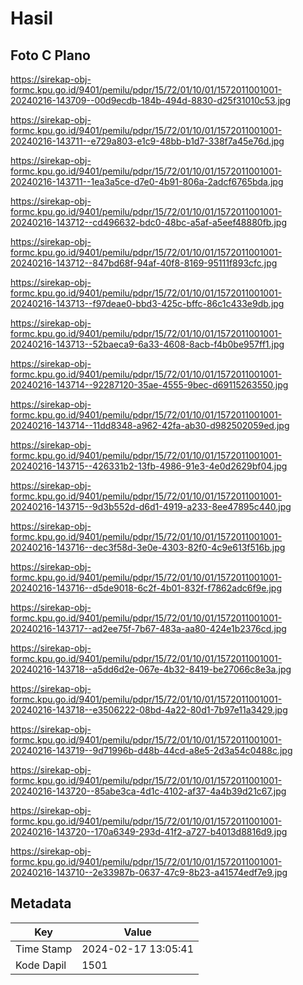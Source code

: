 # Hasil

## Foto C Plano

https://sirekap-obj-formc.kpu.go.id/9401/pemilu/pdpr/15/72/01/10/01/1572011001001-20240216-143709--00d9ecdb-184b-494d-8830-d25f31010c53.jpg

https://sirekap-obj-formc.kpu.go.id/9401/pemilu/pdpr/15/72/01/10/01/1572011001001-20240216-143711--e729a803-e1c9-48bb-b1d7-338f7a45e76d.jpg

https://sirekap-obj-formc.kpu.go.id/9401/pemilu/pdpr/15/72/01/10/01/1572011001001-20240216-143711--1ea3a5ce-d7e0-4b91-806a-2adcf6765bda.jpg

https://sirekap-obj-formc.kpu.go.id/9401/pemilu/pdpr/15/72/01/10/01/1572011001001-20240216-143712--cd496632-bdc0-48bc-a5af-a5eef48880fb.jpg

https://sirekap-obj-formc.kpu.go.id/9401/pemilu/pdpr/15/72/01/10/01/1572011001001-20240216-143712--847bd68f-94af-40f8-8169-95111f893cfc.jpg

https://sirekap-obj-formc.kpu.go.id/9401/pemilu/pdpr/15/72/01/10/01/1572011001001-20240216-143713--f97deae0-bbd3-425c-bffc-86c1c433e9db.jpg

https://sirekap-obj-formc.kpu.go.id/9401/pemilu/pdpr/15/72/01/10/01/1572011001001-20240216-143713--52baeca9-6a33-4608-8acb-f4b0be957ff1.jpg

https://sirekap-obj-formc.kpu.go.id/9401/pemilu/pdpr/15/72/01/10/01/1572011001001-20240216-143714--92287120-35ae-4555-9bec-d69115263550.jpg

https://sirekap-obj-formc.kpu.go.id/9401/pemilu/pdpr/15/72/01/10/01/1572011001001-20240216-143714--11dd8348-a962-42fa-ab30-d982502059ed.jpg

https://sirekap-obj-formc.kpu.go.id/9401/pemilu/pdpr/15/72/01/10/01/1572011001001-20240216-143715--426331b2-13fb-4986-91e3-4e0d2629bf04.jpg

https://sirekap-obj-formc.kpu.go.id/9401/pemilu/pdpr/15/72/01/10/01/1572011001001-20240216-143715--9d3b552d-d6d1-4919-a233-8ee47895c440.jpg

https://sirekap-obj-formc.kpu.go.id/9401/pemilu/pdpr/15/72/01/10/01/1572011001001-20240216-143716--dec3f58d-3e0e-4303-82f0-4c9e613f516b.jpg

https://sirekap-obj-formc.kpu.go.id/9401/pemilu/pdpr/15/72/01/10/01/1572011001001-20240216-143716--d5de9018-6c2f-4b01-832f-f7862adc6f9e.jpg

https://sirekap-obj-formc.kpu.go.id/9401/pemilu/pdpr/15/72/01/10/01/1572011001001-20240216-143717--ad2ee75f-7b67-483a-aa80-424e1b2376cd.jpg

https://sirekap-obj-formc.kpu.go.id/9401/pemilu/pdpr/15/72/01/10/01/1572011001001-20240216-143718--a5dd6d2e-067e-4b32-8419-be27066c8e3a.jpg

https://sirekap-obj-formc.kpu.go.id/9401/pemilu/pdpr/15/72/01/10/01/1572011001001-20240216-143718--e3506222-08bd-4a22-80d1-7b97e11a3429.jpg

https://sirekap-obj-formc.kpu.go.id/9401/pemilu/pdpr/15/72/01/10/01/1572011001001-20240216-143719--9d71996b-d48b-44cd-a8e5-2d3a54c0488c.jpg

https://sirekap-obj-formc.kpu.go.id/9401/pemilu/pdpr/15/72/01/10/01/1572011001001-20240216-143720--85abe3ca-4d1c-4102-af37-4a4b39d21c67.jpg

https://sirekap-obj-formc.kpu.go.id/9401/pemilu/pdpr/15/72/01/10/01/1572011001001-20240216-143720--170a6349-293d-41f2-a727-b4013d8816d9.jpg

https://sirekap-obj-formc.kpu.go.id/9401/pemilu/pdpr/15/72/01/10/01/1572011001001-20240216-143710--2e33987b-0637-47c9-8b23-a41574edf7e9.jpg


## Metadata

| Key        | Value               |
| ---------- | ------------------- |
| Time Stamp | 2024-02-17 13:05:41 |
| Kode Dapil | 1501                |



